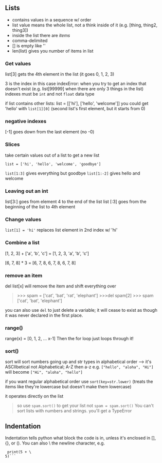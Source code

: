 ## Lists
- contains values in a sequence w/ order
- list value means the whole list, not a think inside of it (e.g. [thing, thing2, thing3])
- inside the list there are *items*
- comma-delimited
- [] is empty like ''
- len(list) gives you number of items in list

### Get values
list[3] gets the 4th element in the list (it goes 0, 1, 2, 3)

3 is the index in this case
indexError: when you try to get an index that doesn't exist (e.g. list[99999] when there are only 3 things in the list)
indexes must be `int` and not `float` data type

if list contains other lists: 
list = \[\['hi'], \['hello', 'welcome']]
you could get 'hello' with `list[1][0]` (second list's first element, but it starts from 0)

### negative indexes
[-1] goes down from the last element (no -0)

### Slices
take certain values out of a list to get a new list
```PY
list = ['hi', 'hello', 'welcome', 'goodbye']
```
`list[1:3]` gives everything but goodbye
`list[1:-2]` gives hello and welcome

### Leaving out an int

list[3:] goes from element 4 to the end of the list
list [:3] goes from the beginning of the list to 4th element

### Change values
`list[1] = 'hi'` replaces list element in 2nd index w/ 'hi' 

### Combine a list
[1, 2, 3] + ['a', 'b', 'c'] = [1, 2, 3, 'a', 'b', 'c']

[6, 7, 8] * 3 = [6, 7, 8, 6, 7, 8, 6, 7, 8]

### remove an item
del list[x] will remove the item and shift everything over
> \>\>\> spam = ['cat', 'bat', 'rat', 'elephant']
> \>\>\>del spam[2]
> \>\>\> spam
> ['cat', 'bat', 'elephant']

you can also use `del` to just delete a variable; it will cease to exist as though it was never declared in the first place. 

### range()
range(x) = [0, 1, 2, ... x-1]
Then the for loop just loops through it!


### sort()
sort will sort numbers going up and str types in alphabetical order
--> it's ASCIIbetical not Alphabetical; A-Z then a-z
e.g. 
`["hello", "aloha", "Hi"]`
will become 
`["Hi", "aloha", "hello"]`

if you want regular alphabetical order use `sort(key=str.lower)` (treats the items like they're lowercase but doesn't make them lowercase)


it operates directly on the list 
> so use `spam.sort()` to get your list not `spam = spam.sort()`
You can't sort lists with numbers and strings. you'll get a TypeError


## Indentation

Indentation tells python what block the code is in, unless it's enclosed in [], {}, or ().
You can also \ the newline character, e.g.

```PY
 print(5 + \
5)```